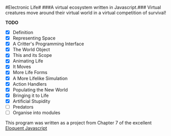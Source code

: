 #Electronic Life#
###A virtual ecosystem written in Javascript.###
Virtual creatures move around their virtual world in a virtual competition of survival!

**TODO**

- [x] Definition
- [x] Representing Space
- [x] A Critter's Programming Interface
- [x] The World Object
- [x] This and its Scope
- [x] Animating Life
- [x] It Moves
- [x] More Life Forms
- [x] A More Lifelike Simulation
- [x] Action Handlers
- [x] Populating the New World
- [x] Bringing it to Life
- [x] Artificial Stupidity
- [ ] Predators
- [ ] Organise into modules

This program was written as a project from Chapter 7 of the excellent [Eloquent Javascript](http://eloquentjavascript.net/07_elife.html)
